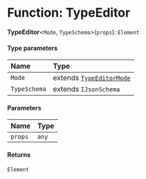 # Function: TypeEditor

**TypeEditor**<`Mode`, `TypeSchema`>(`props`): `Element`

#### Type parameters

| Name | Type |
| :------ | :------ |
| `Mode` | extends [`TypeEditorMode`](/auto-docs/type-editor/types/TypeEditorMode.md) |
| `TypeSchema` | extends `IJsonSchema` |

#### Parameters

| Name | Type |
| :------ | :------ |
| `props` | `any` |

#### Returns

`Element`
